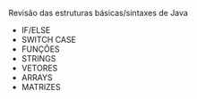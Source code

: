 Revisão das estruturas básicas/sintaxes de Java
- IF/ELSE
- SWITCH CASE
- FUNÇÕES
- STRINGS
- VETORES
- ARRAYS
- MATRIZES
